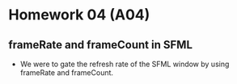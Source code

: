 # Homework 04 (A04)
## frameRate and frameCount in SFML

* We were to gate the refresh rate of the SFML window by using frameRate and frameCount.
